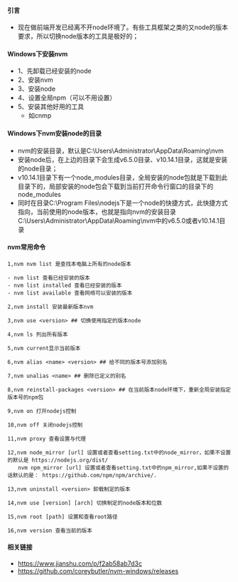 #### 引言
- 现在做前端开发已经离不开node环境了。有些工具框架之类的又node的版本要求，所以切换node版本的工具是极好的；

#### Windows下安装nvm
- 1、先卸载已经安装的node
- 2、安装nvm
- 3、安装node
- 4、设置全局npm（可以不用设置）
- 5、安装其他好用的工具
    - 如cnmp

#### Windows下nvm安装node的目录
- nvm的安装目录，默认是C:\Users\Administrator\AppData\Roaming\nvm
- 安装node后，在上边的目录下会生成v6.5.0目录、v10.14.1目录，这就是安装的node目录；
- v10.14.1目录下有一个node_modules目录，全局安装的node包就是下载到此目录下的，局部安装的node包会下载到当前打开命令行窗口的目录下的node_modules
- 同时在目录C:\Program Files\nodejs下是一个node的快捷方式，此快捷方式指向，当前使用的node版本，也就是指向nvm的安装目录C:\Users\Administrator\AppData\Roaming\nvm中的v6.5.0或者v10.14.1目录

#### nvm常用命令

```
1,nvm nvm list 是查找本电脑上所有的node版本

- nvm list 查看已经安装的版本
- nvm list installed 查看已经安装的版本
- nvm list available 查看网络可以安装的版本

2,nvm install 安装最新版本nvm

3,nvm use <version> ## 切换使用指定的版本node

4,nvm ls 列出所有版本

5,nvm current显示当前版本

6,nvm alias <name> <version> ## 给不同的版本号添加别名

7,nvm unalias <name> ## 删除已定义的别名

8,nvm reinstall-packages <version> ## 在当前版本node环境下，重新全局安装指定版本号的npm包

9,nvm on 打开nodejs控制

10,nvm off 关闭nodejs控制

11,nvm proxy 查看设置与代理

12,nvm node_mirror [url] 设置或者查看setting.txt中的node_mirror，如果不设置的默认是 https://nodejs.org/dist/
　　nvm npm_mirror [url] 设置或者查看setting.txt中的npm_mirror,如果不设置的话默认的是： https://github.com/npm/npm/archive/.

13,nvm uninstall <version> 卸载制定的版本

14,nvm use [version] [arch] 切换制定的node版本和位数

15,nvm root [path] 设置和查看root路径

16,nvm version 查看当前的版本
```


#### 相关链接
- https://www.jianshu.com/p/f2ab58ab7d3c
- https://github.com/coreybutler/nvm-windows/releases

